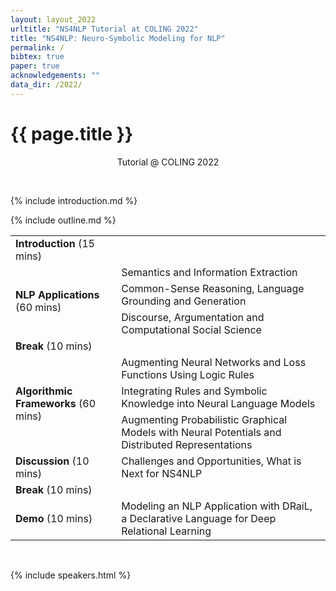 ```yaml
---
layout: layout_2022
urltitle: "NS4NLP Tutorial at COLING 2022"
title: "NS4NLP: Neuro-Symbolic Modeling for NLP"
permalink: /
bibtex: true
paper: true
acknowledgements: ""
data_dir: /2022/
---
```


<a class="anchor" id="intro"></a>
# {{ page.title }}

<p style="text-align: center;">
Tutorial @ COLING 2022
</p>
<br />

{% include introduction.md %}

<!-- Schedule stuff -->

<a class="anchor" id="outline"></a>
{% include outline.md %}

<div class="row">
  <div class="col-xs-12"><a class="anchor" id="dates"></a>
    <table class="table table-striped">
      <tbody>
      <tr>
      <td><b>Introduction</b> (15 mins)</td>
      <td></td>
      </tr>
      <tr>
      <td rowspan="3"><b>NLP Applications</b> (60 mins)</td>
         <td>Semantics and Information Extraction</td>
	    </tr>
      <tr>
        <td>Common-Sense Reasoning, Language Grounding and Generation</td>
      </tr>
      <tr>
        <td>Discourse, Argumentation and Computational Social Science</td>
      </tr>
      <tr>
      <td><b>Break</b> (10 mins)</td>
        <td></td>
      </tr>
      <tr>
      <td rowspan="3"><b>Algorithmic Frameworks</b> (60 mins)</td>
        <td>Augmenting Neural Networks and Loss Functions Using Logic Rules</td>
      </tr>
      <tr>
        <td>Integrating Rules and Symbolic Knowledge into Neural Language Models</td>
	    </tr>
      <tr>
        <td>Augmenting Probabilistic Graphical Models with Neural Potentials and Distributed Representations</td>
      </tr>
      <tr>
        <td><b>Discussion</b> (10 mins)</td>
        <td>Challenges and Opportunities, What is Next for NS4NLP</td> 
      </tr>
      <tr>
      <td><b>Break</b> (10 mins)</td>
        <td></td>
      </tr>
      <tr>
      <td><b>Demo</b> (10 mins)</td>
        <td>Modeling an NLP Application with DRaiL, a Declarative
        Language for Deep Relational Learning</td>
      </tr>
      </tbody>
    </table>
  </div>
</div><br>

<!-- Speakers -->

<a class="anchor" id="speakers"></a>

{% include speakers.html %}


